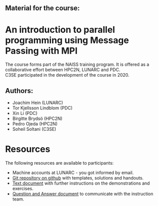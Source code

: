 ## Material for the course:
# An introduction to parallel programming using Message Passing with MPI

The course forms part of the NAISS training program.  It is offered as
a collaborative effort between HPC2N, LUNARC and PDC.   
C3SE participated in the development of the course in 2020.

## Authors: 
* Joachim Hein (LUNARC) 
* Tor Kjellsson Lindblom (PDC) 
* Xin Li (PDC) 
* Birgitte Brydsö (HPC2N)
* Pedro Ojeda (HPC2N)
* Soheil Soltani (C3SE)

# Resources
The following resources are available to participants:

* Machine accounts at LUNARC - you got informed by email.
* [Git repository on github](https://github.com/MPI-course-collaboration/MPI-course) with templates, solutions and handouts.
* [Text document](./Document/Practicalities_MPIcourse_v3.pdf) with further instructions on the demonstrations and exercises.
* [Question and Answer document](https://lunduniversityo365-my.sharepoint.com/:w:/g/personal/math-joh_lu_se/EekgQtTYrJpEqAnecbVosuIB7p9E611bvU3iAWDby1f3gg?e=kKwjW9) to communicate with the instruction team. 


